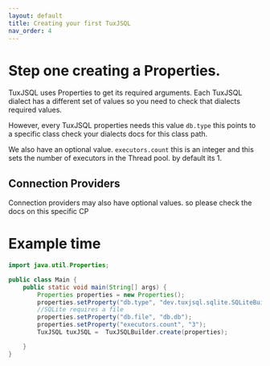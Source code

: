 ```yaml
---
layout: default
title: Creating your first TuxJSQL
nav_order: 4
---
```


# Step one creating a Properties.
TuxJSQL uses Properties to get its required arguments.
Each TuxJSQL dialect has a different set of values so you need to check that dialects required values.

However, every TuxJSQL properties needs this value `db.type` this points to a specific class check your dialects docs for this class path.

We also have an optional value. `executors.count` this is an integer and this sets the number of executors in the Thread pool. by default its 1.

## Connection Providers
Connection providers may also have optional values. so please check the docs on this specific CP
# Example time

```java
import java.util.Properties;

public class Main {
    public static void main(String[] args) {
        Properties properties = new Properties();
        properties.setProperty("db.type", "dev.tuxjsql.sqlite.SQLiteBuilder");
        //SQLite requires a file
        properties.setProperty("db.file", "db.db");
        properties.setProperty("executors.count", "3");
        TuxJSQL tuxJSQL =  TuxJSQLBuilder.create(properties);

    }
}
```
